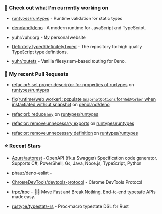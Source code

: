 ### 👷 Check out what I'm currently working on



- [runtypes/runtypes](https://github.com/runtypes/runtypes) - Runtime validation for static types

- [denoland/deno](https://github.com/denoland/deno) - A modern runtime for JavaScript and TypeScript.

- [yuhr/yuhr.org](https://github.com/yuhr/yuhr.org) - My personal website

- [DefinitelyTyped/DefinitelyTyped](https://github.com/DefinitelyTyped/DefinitelyTyped) - The repository for high quality TypeScript type definitions.

- [yuhr/routets](https://github.com/yuhr/routets) - Vanilla filesystem-based routing for Deno.

### 🔨 My recent Pull Requests



- [refactor!: set proper descriptor for properties of runtypes](https://github.com/runtypes/runtypes/pull/369) on [runtypes/runtypes](https://github.com/runtypes/runtypes)

- [fix(runtime/web_worker): populate `SnapshotOptions` for `WebWorker` when instantiated without snapshot](https://github.com/denoland/deno/pull/25280) on [denoland/deno](https://github.com/denoland/deno)

- [refactor!: reduce `any`](https://github.com/runtypes/runtypes/pull/368) on [runtypes/runtypes](https://github.com/runtypes/runtypes)

- [refactor: remove unnecessary exports](https://github.com/runtypes/runtypes/pull/367) on [runtypes/runtypes](https://github.com/runtypes/runtypes)

- [refactor: remove unnecessary definition](https://github.com/runtypes/runtypes/pull/366) on [runtypes/runtypes](https://github.com/runtypes/runtypes)

### ⭐ Recent Stars



- [Azure/autorest](https://github.com/Azure/autorest) - OpenAPI (f.k.a Swagger) Specification code generator. Supports C#, PowerShell, Go, Java, Node.js, TypeScript, Python

- [phaux/deno-eslint](https://github.com/phaux/deno-eslint) - 

- [ChromeDevTools/devtools-protocol](https://github.com/ChromeDevTools/devtools-protocol) - Chrome DevTools Protocol

- [trpc/trpc](https://github.com/trpc/trpc) - 🧙‍♀️  Move Fast and Break Nothing. End-to-end typesafe APIs made easy. 

- [rustype/typestate-rs](https://github.com/rustype/typestate-rs) - Proc-macro typestate DSL for Rust